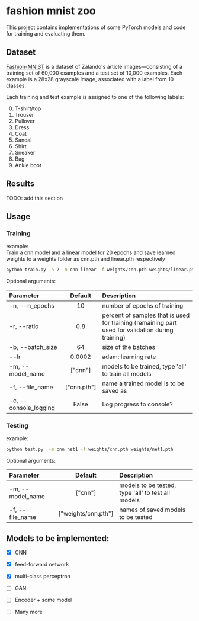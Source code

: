 # fashion mnist zoo
 This project contains implementations of some PyTorch models and code for training and evaluating them.

## Dataset
[Fashion-MNIST](https://github.com/zalandoresearch/fashion-mnist) is a dataset of Zalando's article images—consisting of a training set of 60,000 examples and a test set of 10,000 examples. Each example is a 28x28 grayscale image, associated with a label from 10 classes.

Each training and test example is assigned to one of the following labels:  

0. T-shirt/top
1. Trouser
2. Pullover
3. Dress
4. Coat
5. Sandal
6. Shirt
7. Sneaker
8. Bag
9. Ankle boot

## Results
TODO: add this section

## Usage
### Training
example:  
Train a cnn model and a linear model for 20 epochs and save learned weights to a weights folder as cnn.pth and linear.pth respectively
```bash 
python train.py -n 2 -m cnn linear -f weights/cnn.pth weights/linear.pth
```

Optional arguments: 

| Parameter             | Default         | Description   |	
| :---------------------|:---------------:| :-------------|
| -n, --n_epochs	       |	10              | number of epochs of training
| -r, --ratio           | 0.8             | percent of samples that is used for training (remaining part used for validation during training)
| -b, --batch_size 	    |	64	             | size of the batches
| --lr	                 | 0.0002          | adam: learning rate 
| -m, --model_name	     | ["cnn"]         | models to be trained, type 'all' to train all models 
| -f, --file_name       | ["cnn.pth"]     | name a trained model is to be saved as
| -c, --console_logging | False           | Log progress to console?

### Testing
example:
 ```bash 
python test.py  -m cnn net1 -f weights/cnn.pth weights/net1.pth
```

Optional arguments: 

| Parameter             | Default              | Description   |	
| :---------------------|:--------------------:| :-------------|
| -m, --model_name	     | ["cnn"]              | models to be tested, type 'all' to test all models
| -f, --file_name       | ["weights/cnn.pth"]  | names of saved models to be tested

## Models to be implemented:
- [x] CNN
- [x] feed-forward network
- [x] multi-class perceptron
- [ ] GAN
- [ ] Encoder + some model
- [ ] Many more


